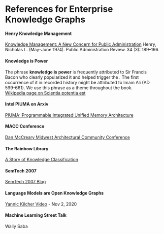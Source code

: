 # References for Enterprise Knowledge Graphs

#### Henry Knowledge Management
[Knowledge Management: A New Concern for Public Administration](https://www.jstor.org/stable/974902) Henry, Nicholas L. (May–June 1974). Public Administration Review. 34 (3): 189–196.

#### Knowledge is Power
The phrase **knowledge is power** is frequently attributed to Sir Francis Bacon who clearly popularized it and helped trigger the .  The first occurrence of it in recorded history might be attributed to Imam Ali (AD 599-661).  We use this phrase as a theme throughout the book.
<br/>[Wikipedia page on Scientia potentia est](https://en.wikipedia.org/wiki/Scientia_potentia_est)

#### Intel PIUMA on Arxiv
[PIUMA: Programmable Integrated Unified Memory Architecture](https://arxiv.org/abs/2010.06277)

#### MACC Conference
[Dan McCreary Midwest Architectural Community Conference](https://midwestacc.com/wp-content/uploads/2019/11/Dan-McCreary-MACC-Conference-Nov-2019.pdf)

#### The Rainbow Library
[A Story of Knowledge Classification](https://datadictionary.blogspot.com/2006/10/my-visit-to-metadata-library.html)

#### SemTech 2007
[SemTech 2007 Blog](https://datadictionary.blogspot.com/2007/05/impressions-of-sem-tech-07.html)

#### Language Models are Open Knowledge Graphs
[Yannic Kilcher Video](https://www.youtube.com/watch?v=NAJOZTNkhlI) - Nov 2, 2020

#### Machine Learning Street Talk
Wally Saba